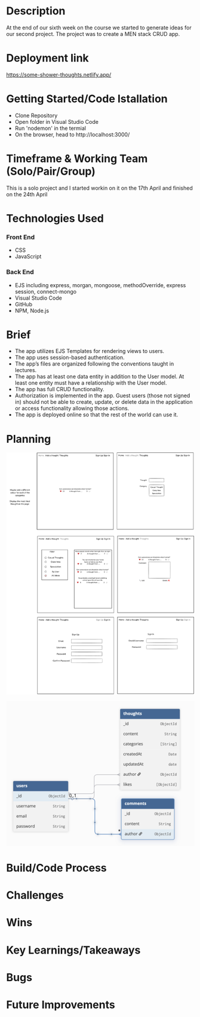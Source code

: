 # Description

At the end of our sixth week on the course we started to generate ideas for our second project. The project was to create a MEN stack CRUD app. 

# Deployment link

https://some-shower-thoughts.netlify.app/

# Getting Started/Code Istallation

  - Clone Repository
  - Open folder in Visual Studio Code
  - Run 'nodemon' in the termial
  - On the browser, head to http://localhost:3000/

# Timeframe & Working Team (Solo/Pair/Group)

This is a solo project and I started workin on it on the 17th April and finished on the 24th April

# Technologies Used

### Front End

  - CSS
  - JavaScript

### Back End

  - EJS including express, morgan, mongoose, methodOverride, express session, connect-mongo
  - Visual Studio Code
  - GitHub
  - NPM, Node.js

# Brief

- The app utilizes EJS Templates for rendering views to users.
- The app uses session-based authentication.
- The app’s files are organized following the conventions taught in lectures.
- The app has at least one data entity in addition to the User model. At least one entity must have a relationship with the User model.
- The app has full CRUD functionality.
- Authorization is implemented in the app. Guest users (those not signed in) should not be able to create, update, or delete data in the application or access functionality allowing those actions.
- The app is deployed online so that the rest of the world can use it.

# Planning

![wireframe](WireframeProject2.png)

![wireframe](ERD.png)



# Build/Code Process

# Challenges

# Wins

# Key Learnings/Takeaways

# Bugs

# Future Improvements

